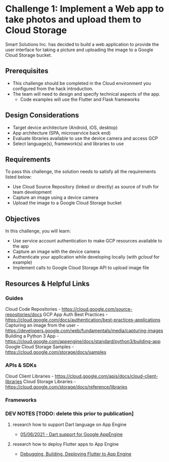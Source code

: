 # Challenge 1: Implement a Web app to take photos and upload them to Cloud Storage
Smart Solutions Inc. has decided to build a web application to provide the user interface for taking a picture and uploading the image to a Google Cloud Storage bucket.

## Prerequisites
- This challenge should be completed in the Cloud environment  you configured from the hack introduction. 
- The team will need to design and specify technical aspects of the app. 
  * Code examples will use the Flutter and Flask frameworks

## Design Considerations
- Target device architecture (Android, iOS, desktop)
- App architecture (SPA, microservice back end)
- Evaluate libraries available to use the device camera and access GCP
- Select language(s), framework(s) and libraries to use
 
## Requirements
To pass this challenge, the solution needs to satisfy all the requirements listed below:
- Use Cloud Source Repository (linked or directly) as source of truth for team development
- Capture an image using a device camera
- Upload the image to a Google Cloud Storage bucket


## Objectives 
In this challenge, you will learn:
- Use service account authentication to make GCP resources available to the app
- Capture an image with the device camera
- Authenticate your application while developing locally (with *gcloud* for example)
- Implement calls to Google Cloud Storage API to upload image file

## Resources & Helpful Links
### Guides  
Cloud Code Repositories - <https://cloud.google.com/source-repositories/docs>
GCP App Auth Best Practices - <https://cloud.google.com/docs/authentication/best-practices-applications>
Capturing an image from the user - <https://developers.google.com/web/fundamentals/media/capturing-images>
Building a Python 3 App - <https://cloud.google.com/appengine/docs/standard/python3/building-app>
Google Cloud Storage Samples - <https://cloud.google.com/storage/docs/samples>
  
### APIs & SDKs
Cloud Client Libraries - <https://cloud.google.com/apis/docs/cloud-client-libraries>
Cloud Storage Libraries - <https://cloud.google.com/storage/docs/reference/libraries>

### Frameworks

### DEV NOTES [TODO: delete this prior to publication]
1. research how to support Dart language on App Engine
   - [05/06/2021 - Dart support for Google AppEngine](https://pub.dev/packages/appengine)
    
2. research how to deploy Flutter apps to App Engine
   - [Debugging, Building, Deploying Flutter to App Engine](https://morioh.com/p/6d2792c1a94e)
